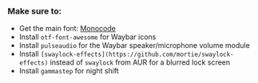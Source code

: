 ### Make sure to:

- Get the main font: [Monocode](https://github.com/aaronmbos/monocode)
- Install `otf-font-awesome` for Waybar icons
- Install `pulseaudio` for the Waybar speaker/microphone volume module
- Install `[swaylock-effects](https://github.com/mortie/swaylock-effects)` instead of `swaylock` from AUR for a blurred lock screen
- Install `gammastep` for night shift
